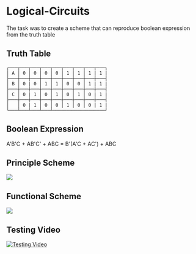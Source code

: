 # Logical-Circuits

The task was to create a scheme that can reproduce boolean expression from the truth table

Truth Table
------
```
┌───┬───┬───┬───┬───┬───┬───┬───┬───┐
│ A │ 0 │ 0 │ 0 │ 0 │ 1 │ 1 │ 1 | 1 |
├───┼───┼───┼───┼───┼───┼───┼───┼───┤
│ B │ 0 | 0 │ 1 │ 1 │ 0 │ 0 │ 1 | 1 |
├───┼───┼───┼───┼───┼───┼───┼───┼───┤
│ C │ 0 | 1 │ 0 │ 1 │ 0 │ 1 │ 0 | 1 |
├───┼───┼───┼───┼───┼───┼───┼───┼───┤
│   │ 0 | 1 │ 0 │ 0 │ 1 │ 0 │ 0 | 1 |
└───┴───┴───┴───┴───────────────────┘
```

Boolean Expression
------

A'B'C + AB'C' + ABC = B'(A'C + AC') + ABC

Principle Scheme
------

<img src="https://github.com/vorobyovvitaliy/Logical-Circuits/blob/master/PrincipalScheme.png">

Functional Scheme
------

<img src="https://github.com/vorobyovvitaliy/Logical-Circuits/blob/master/FunctionalScheme.png">

Testing Video
------

[![Testing Video](https://github.com/vorobyovvitaliy/Logical-Circuits/blob/master/TestingVideo.png)](https://youtu.be/D4BZn3lRx5I)
